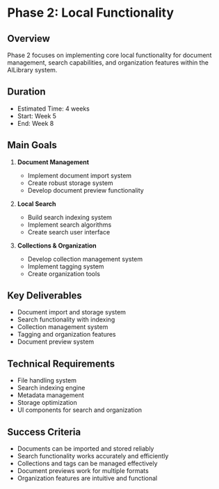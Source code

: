 # Phase 2: Local Functionality

## Overview

Phase 2 focuses on implementing core local functionality for document management, search capabilities, and organization features within the AlLibrary system.

## Duration

- Estimated Time: 4 weeks
- Start: Week 5
- End: Week 8

## Main Goals

1. **Document Management**

   - Implement document import system
   - Create robust storage system
   - Develop document preview functionality

2. **Local Search**

   - Build search indexing system
   - Implement search algorithms
   - Create search user interface

3. **Collections & Organization**
   - Develop collection management system
   - Implement tagging system
   - Create organization tools

## Key Deliverables

- Document import and storage system
- Search functionality with indexing
- Collection management system
- Tagging and organization features
- Document preview system

## Technical Requirements

- File handling system
- Search indexing engine
- Metadata management
- Storage optimization
- UI components for search and organization

## Success Criteria

- Documents can be imported and stored reliably
- Search functionality works accurately and efficiently
- Collections and tags can be managed effectively
- Document previews work for multiple formats
- Organization features are intuitive and functional
